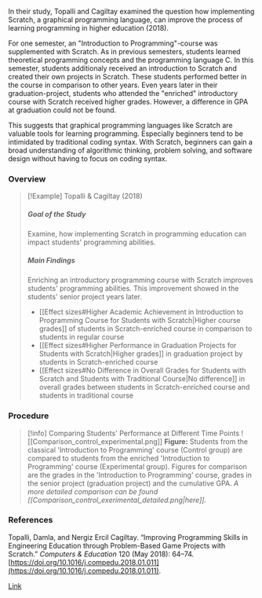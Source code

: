 
In their study, Topalli and Cagiltay examined the question how implementing Scratch, a graphical programming language, can improve the process of learning programming in higher education (2018). 

For one semester, an "Introduction to Programming"-course was supplemented with Scratch. As in previous semesters, students learned theoretical programming concepts and the programming language C. In this semester, students additionaly received an introduction to Scratch and created their own projects in Scratch. These students performed better in the course in comparison to other years. Even years later in their graduation-project, students who attended the "enriched" introductory course with Scratch received higher grades. However, a difference in GPA at graduation could not be found.

This suggests that graphical programming languages like Scratch are valuable tools for learning programming. Especially beginners tend to be intimidated by traditional coding syntax. With Scratch, beginners can gain a broad understanding of algorithmic thinking, problem solving, and software design without having to focus on coding syntax.

### Overview

>[!Example] Topalli & Cagiltay (2018)
> ##### Goal of the Study
> Examine, how implementing Scratch in programming education can impact students' programming abilities.
> ##### Main Findings
> Enriching an introductory programming course with Scratch improves students' programming abilities. This improvement showed in the students' senior project years later.
> - [[Effect sizes#Higher Academic Achievement in Introduction to Programming Course for Students with Scratch|Higher course grades]] of students in  Scratch-enriched course in comparison to students in regular course
> - [[Effect sizes#Higher Performance in Graduation Projects for Students with Scratch|Higher grades]] in graduation project by students in Scratch-enriched course
> - [[Effect sizes#No Difference in Overall Grades for Students with Scratch and Students with Traditional Course|No difference]] in overall grades between students in Scratch-enriched course and students in traditional course


### Procedure

>[!info] Comparing Students' Performance at Different Time Points
>![[Comparison_control_experimental.png]]
**Figure:** Students from the classical 'Introduction to Programming' course (Control group) are compared to students from the enriched 'Introduction to Programming' course (Experimental group). Figures for comparison are the grades in the 'Introduction to Programming' course, grades in the senior project (graduation project) and the cumulative GPA.
>*A more detailed comparison can be found [[Comparison_control_exerimental_detailed.png|here]].*



### References

Topalli, Damla, and Nergiz Ercil Cagiltay. “Improving Programming Skills in Engineering Education through Problem-Based Game Projects with Scratch.” _Computers & Education_ 120 (May 2018): 64–74. [https://doi.org/10.1016/j.compedu.2018.01.011](https://doi.org/10.1016/j.compedu.2018.01.011).

[Link](https://www.sciencedirect.com/science/article/abs/pii/S0360131518300113)